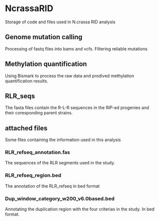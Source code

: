 # NcrassaRID
Storage of code and files used in N.crassa RID analysis
## Genome mutation calling
Processing of fastq files into bams and vcfs. Filtering reliable mutations
## Methylation quantification
Using Bismark to process the raw data and prodived methylation quantification results.

## RLR_seqs 
The fasta files contain the R-L-R sequences in the RIP-ed progenies and their coresponding parent strains.
## attached files
Some files containing the information used in this analysis
### RLR_refseq_annotation.fas
The sequences of the RLR segments used in the study.
### RLR_refseq_region.bed
The annotation of the RLR_refseq in bed format
### Dup_window_category_w200_v6.0based.bed
Annotating the duplication region with the four criterias in the study. In bed format.
